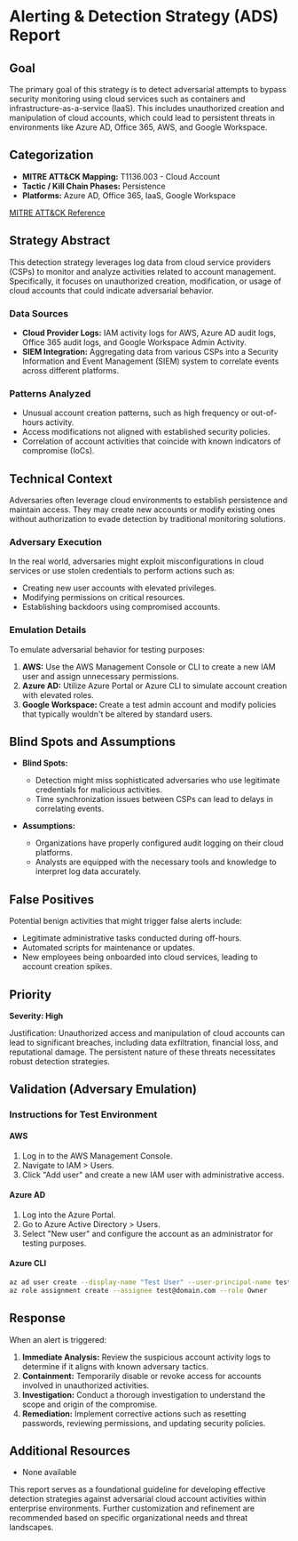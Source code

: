 # Alerting & Detection Strategy (ADS) Report

## Goal
The primary goal of this strategy is to detect adversarial attempts to bypass security monitoring using cloud services such as containers and infrastructure-as-a-service (IaaS). This includes unauthorized creation and manipulation of cloud accounts, which could lead to persistent threats in environments like Azure AD, Office 365, AWS, and Google Workspace.

## Categorization
- **MITRE ATT&CK Mapping:** T1136.003 - Cloud Account  
- **Tactic / Kill Chain Phases:** Persistence  
- **Platforms:** Azure AD, Office 365, IaaS, Google Workspace  

[MITRE ATT&CK Reference](https://attack.mitre.org/techniques/T1136/003)

## Strategy Abstract
This detection strategy leverages log data from cloud service providers (CSPs) to monitor and analyze activities related to account management. Specifically, it focuses on unauthorized creation, modification, or usage of cloud accounts that could indicate adversarial behavior.

### Data Sources
- **Cloud Provider Logs:** IAM activity logs for AWS, Azure AD audit logs, Office 365 audit logs, and Google Workspace Admin Activity.
- **SIEM Integration:** Aggregating data from various CSPs into a Security Information and Event Management (SIEM) system to correlate events across different platforms.

### Patterns Analyzed
- Unusual account creation patterns, such as high frequency or out-of-hours activity.
- Access modifications not aligned with established security policies.
- Correlation of account activities that coincide with known indicators of compromise (IoCs).

## Technical Context
Adversaries often leverage cloud environments to establish persistence and maintain access. They may create new accounts or modify existing ones without authorization to evade detection by traditional monitoring solutions.

### Adversary Execution
In the real world, adversaries might exploit misconfigurations in cloud services or use stolen credentials to perform actions such as:
- Creating new user accounts with elevated privileges.
- Modifying permissions on critical resources.
- Establishing backdoors using compromised accounts.

### Emulation Details
To emulate adversarial behavior for testing purposes:
1. **AWS:** Use the AWS Management Console or CLI to create a new IAM user and assign unnecessary permissions.
2. **Azure AD:** Utilize Azure Portal or Azure CLI to simulate account creation with elevated roles.
3. **Google Workspace:** Create a test admin account and modify policies that typically wouldn't be altered by standard users.

## Blind Spots and Assumptions
- **Blind Spots:**
  - Detection might miss sophisticated adversaries who use legitimate credentials for malicious activities.
  - Time synchronization issues between CSPs can lead to delays in correlating events.
  
- **Assumptions:**
  - Organizations have properly configured audit logging on their cloud platforms.
  - Analysts are equipped with the necessary tools and knowledge to interpret log data accurately.

## False Positives
Potential benign activities that might trigger false alerts include:
- Legitimate administrative tasks conducted during off-hours.
- Automated scripts for maintenance or updates.
- New employees being onboarded into cloud services, leading to account creation spikes.

## Priority
**Severity: High**

Justification: Unauthorized access and manipulation of cloud accounts can lead to significant breaches, including data exfiltration, financial loss, and reputational damage. The persistent nature of these threats necessitates robust detection strategies.

## Validation (Adversary Emulation)
### Instructions for Test Environment

#### AWS
1. Log in to the AWS Management Console.
2. Navigate to IAM > Users.
3. Click "Add user" and create a new IAM user with administrative access.

#### Azure AD
1. Log into the Azure Portal.
2. Go to Azure Active Directory > Users.
3. Select "New user" and configure the account as an administrator for testing purposes.

#### Azure CLI
```bash
az ad user create --display-name "Test User" --user-principal-name test@domain.com --password "<Your-Strong-Password>"
az role assignment create --assignee test@domain.com --role Owner
```

## Response
When an alert is triggered:
1. **Immediate Analysis:** Review the suspicious account activity logs to determine if it aligns with known adversary tactics.
2. **Containment:** Temporarily disable or revoke access for accounts involved in unauthorized activities.
3. **Investigation:** Conduct a thorough investigation to understand the scope and origin of the compromise.
4. **Remediation:** Implement corrective actions such as resetting passwords, reviewing permissions, and updating security policies.

## Additional Resources
- None available

This report serves as a foundational guideline for developing effective detection strategies against adversarial cloud account activities within enterprise environments. Further customization and refinement are recommended based on specific organizational needs and threat landscapes.